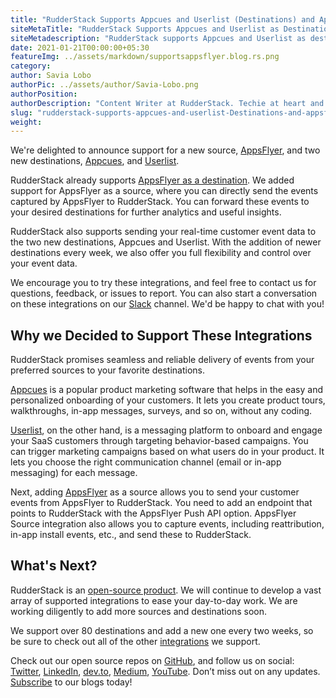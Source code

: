 ```yaml
---
title: "RudderStack Supports Appcues and Userlist (Destinations) and AppsFlyer (Source)"
siteMetaTitle: "RudderStack Supports Appcues and Userlist as Destinations and AppsFlyer as a Source"
siteMetadescription: "RudderStack supports Appcues and Userlist as destinations. Also, RudderStack now supports AppsFlyer as a source as well as a destination. Know more through this blog."
date: 2021-01-21T00:00:00+05:30
featureImg: ../assets/markdown/supportsappsflyer.blog.rs.png
category: 
author: Savia Lobo
authorPic: ../assets/author/Savia-Lobo.png
authorPosition: 
authorDescription: "Content Writer at RudderStack. Techie at heart and loves to stay up to date with tech happenings across the globe. Loves singing and composing songs."
slug: "rudderstack-supports-appcues-and-userlist-Destinations-and-appsflyer-source"
weight: 
---
```




We're delighted to announce support for a new source, [AppsFlyer](https://rudderstack.com/integration/appsflyer-source/), and two new destinations, [Appcues](https://rudderstack.com/integration/appcues/), and [Userlist](https://rudderstack.com/integration/userlist/). 

RudderStack already supports [AppsFlyer as a destination](https://rudderstack.com/integration/appsflyer/). We added support for AppsFlyer as a source, where you can directly send the events captured by AppsFlyer to RudderStack. You can forward these events to your desired destinations for further analytics and useful insights.

RudderStack also supports sending your real-time customer event data to the two new destinations, Appcues and Userlist. With the addition of newer destinations every week, we also offer you full flexibility and control over your event data.  

We encourage you to try these integrations, and feel free to contact us for questions, feedback, or issues to report. You can also start a conversation on these integrations on our [Slack](https://resources.rudderstack.com/join-rudderstack-slack) channel. We'd be happy to chat with you!




## Why we Decided to Support These Integrations



RudderStack promises seamless and reliable delivery of events from your preferred sources to your favorite destinations.

[Appcues](https://www.appcues.com/) is a popular product marketing software that helps in the easy and personalized onboarding of your customers. It lets you create product tours, walkthroughs, in-app messages, surveys, and so on, without any coding.

 

[Userlist](https://userlist.com/), on the other hand, is a messaging platform to onboard and engage your SaaS customers through targeting behavior-based campaigns. You can trigger marketing campaigns based on what users do in your product. It lets you choose the right communication channel (email or in-app messaging) for each message.

 

Next, adding [AppsFlyer](https://www.appsflyer.com/) as a source allows you to send your customer events from AppsFlyer to RudderStack. You need to add an endpoint that points to RudderStack with the AppsFlyer Push API option. AppsFlyer Source integration also allows you to capture events, including reattribution, in-app install events, etc., and send these to RudderStack.



## What's Next?


RudderStack is an [open-source product](https://rudderstack.com/blog/rudderstack-an-open-source-customer-data-infrastructure-podcast-with-soumyadeb-mitra/). We will continue to develop a vast array of supported integrations to ease your day-to-day work. We are working diligently to add more sources and destinations soon.

We support over 80 destinations and add a new one every two weeks, so be sure to check out all of the other [integrations](https://rudderstack.com/integration/) we support. 

Check out our open source repos on [GitHub](https://github.com/rudderlabs), and follow us on social: [Twitter](https://twitter.com/RudderStack), [LinkedIn](https://www.linkedin.com/company/rudderlabs/), [dev.to](https://dev.to/rudderstack), [Medium](https://rudderstack.medium.com/), [YouTube](https://www.youtube.com/channel/UCgV-B77bV_-LOmKYHw8jvBw). Don’t miss out on any updates. [Subscribe](https://rudderstack.com/blog/) to our blogs today!
